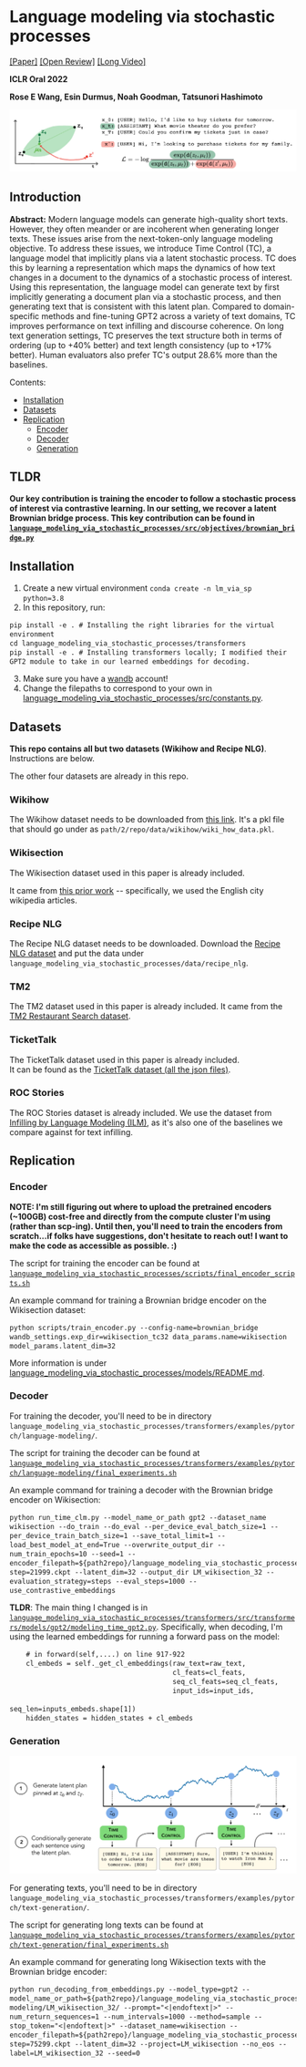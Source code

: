 # Language modeling via stochastic processes
[[Paper]](https://arxiv.org/pdf/2203.11370.pdf) [[Open Review]](https://openreview.net/forum?id=pMQwKL1yctf) [[Long Video]](https://www.youtube.com/watch?v=AwnoASlxeIs)

**ICLR Oral 2022**

**Rose E Wang, Esin Durmus, Noah Goodman, Tatsunori Hashimoto**

![](images/encoder.png)

## Introduction


**Abstract:** Modern language models can generate high-quality short texts. However, they often meander or are incoherent when generating longer texts. These issues arise from the next-token-only language modeling objective. To address these issues, we introduce Time Control (TC), a language model that implicitly plans via a latent stochastic process. TC does this by learning a representation which maps the dynamics of how text changes in a document to the dynamics of a stochastic process of interest. Using this representation, the language model can generate text by first implicitly generating a document plan via a stochastic process, and then generating text that is consistent with this latent plan. Compared to domain-specific methods and fine-tuning GPT2 across a variety of text domains, TC improves performance on text infilling and discourse coherence. On long text generation settings, TC preserves the text structure both in terms of ordering (up to +40% better) and text length consistency (up to +17% better). Human evaluators also prefer TC's output 28.6% more than the baselines.


Contents:
- [Installation](#installation)
- [Datasets](#datasets)
- [Replication](#replication)
    - [Encoder](#encoder)   
    - [Decoder](#decoder) 
    - [Generation](#generation)

## TLDR

**Our key contribution is training the encoder to follow a stochastic process of interest via contrastive learning. In our setting, we recover a latent Brownian bridge process. This key contribution can be found in [`language_modeling_via_stochastic_processes/src/objectives/brownian_bridge.py`](https://github.com/rosewang2008/language_modeling_via_stochastic_processes/blob/main/language_modeling_via_stochastic_processes/src/objectives/brownian_bridge.py)** 


## Installation

1. Create a new virtual environment `conda create -n lm_via_sp python=3.8`
2. In this repository, run: 
```
pip install -e . # Installing the right libraries for the virtual environment
cd language_modeling_via_stochastic_processes/transformers
pip install -e . # Installing transformers locally; I modified their GPT2 module to take in our learned embeddings for decoding.
```
3. Make sure you have a [wandb](https://wandb.ai/) account!
4. Change the filepaths to correspond to your own in [language_modeling_via_stochastic_processes/src/constants.py](language_modeling_via_stochastic_processes/src/constants.py).


## Datasets

**This repo contains all but two datasets (Wikihow and Recipe NLG)**. Instructions are below.

The other four datasets are already in this repo.

### Wikihow

The Wikihow dataset needs to be downloaded from [this link](https://drive.google.com/file/d/13slZcWrVUQ1RCkkxwf2QrPoTsH-vJl_3/view?usp=sharing). It's a pkl file that should go under as `path/2/repo/data/wikihow/wiki_how_data.pkl`. 

### Wikisection

The Wikisection dataset used in this paper is already included. 

It came from [this prior work](https://github.com/sebastianarnold/WikiSection) -- specifically, we used the English city wikipedia articles.

### Recipe NLG

The Recipe NLG dataset needs to be downloaded.
Download the [Recipe NLG dataset](https://recipenlg.cs.put.poznan.pl/dataset) and put the data under `language_modeling_via_stochastic_processes/data/recipe_nlg`.

### TM2

The TM2 dataset used in this paper is already included. 
It came from the [TM2 Restaurant Search dataset](https://github.com/google-research-datasets/Taskmaster/blob/master/TM-2-2020/data/restaurant-search.json).

### TicketTalk

The TicketTalk dataset used in this paper is already included.  
It can be found as the [TicketTalk dataset (all the json files)](https://github.com/google-research-datasets/Taskmaster/tree/master/TM-3-2020/data). 


### ROC Stories

The ROC Stories dataset is already included.
We use the dataset from [Infilling by Language Modeling (ILM)](https://github.com/chrisdonahue/ilm), as it's also one of the baselines we compare against for text infilling.


## Replication

### Encoder
**NOTE: I'm still figuring out where to upload the pretrained encoders (~100GB) cost-free and directly from the compute cluster I'm using (rather than scp-ing). Until then, you'll need to train the encoders from scratch...if folks have suggestions, don't hesitate to reach out! I want to make the code as accessible as possible. :)**

The script for training the encoder can be found at [`language_modeling_via_stochastic_processes/scripts/final_encoder_scripts.sh`](https://github.com/rosewang2008/language_modeling_via_stochastic_processes/blob/main/language_modeling_via_stochastic_processes/scripts/final_encoder_scripts.sh)

An example command for training a Brownian bridge encoder on the Wikisection dataset: 

```
python scripts/train_encoder.py --config-name=brownian_bridge wandb_settings.exp_dir=wikisection_tc32 data_params.name=wikisection model_params.latent_dim=32
```

More information is under [language_modeling_via_stochastic_processes/models/README.md](language_modeling_via_stochastic_processes/models/README.md).

### Decoder

For training the decoder, you'll need to be in directory `language_modeling_via_stochastic_processes/transformers/examples/pytorch/language-modeling/`.

The script for training the decoder can be found at [`language_modeling_via_stochastic_processes/transformers/examples/pytorch/language-modeling/final_experiments.sh`](https://github.com/rosewang2008/language_modeling_via_stochastic_processes/blob/main/language_modeling_via_stochastic_processes/transformers/examples/pytorch/language-modeling/final_experiments.sh)

An example command for training a decoder with the Brownian bridge encoder on Wikisection: 

```
python run_time_clm.py --model_name_or_path gpt2 --dataset_name wikisection --do_train --do_eval --per_device_eval_batch_size=1 --per_device_train_batch_size=1 --save_total_limit=1 --load_best_model_at_end=True --overwrite_output_dir --num_train_epochs=10 --seed=1 --encoder_filepath=${path2repo}/language_modeling_via_stochastic_processes/models/wikisection/tc32/epoch=99-step=21999.ckpt --latent_dim=32 --output_dir LM_wikisection_32 --evaluation_strategy=steps --eval_steps=1000 --use_contrastive_embeddings

```

**TLDR**: The main thing I changed is in [`language_modeling_via_stochastic_processes/transformers/src/transformers/models/gpt2/modeling_time_gpt2.py`](language_modeling_via_stochastic_processes/transformers/src/transformers/models/gpt2/modeling_time_gpt2.py).
Specifically, when decoding, I'm using the learned embeddings for running a forward pass on the model: 
```
    # in forward(self,....) on line 917-922
    cl_embeds = self._get_cl_embeddings(raw_text=raw_text,
                                        cl_feats=cl_feats,
                                        seq_cl_feats=seq_cl_feats,
                                        input_ids=input_ids,
                                        seq_len=inputs_embeds.shape[1])
    hidden_states = hidden_states + cl_embeds
```


### Generation
![](images/generation.png)

For generating texts, you'll need to be in directory `language_modeling_via_stochastic_processes/transformers/examples/pytorch/text-generation/`.

The script for generating long texts can be found at [`language_modeling_via_stochastic_processes/transformers/examples/pytorch/text-generation/final_experiments.sh`](https://github.com/rosewang2008/nonstationarity/blob/main/language_modeling_via_stochastic_processes/transformers/examples/pytorch/text-generation/final_experiments.sh)

An example command for generating long Wikisection texts with the Brownian bridge encoder: 

```
python run_decoding_from_embeddings.py --model_type=gpt2 --model_name_or_path=${path2repo}/language_modeling_via_stochastic_processes/transformers/examples/pytorch/language-modeling/LM_wikisection_32/ --prompt="<|endoftext|>" --num_return_sequences=1 --num_intervals=1000 --method=sample --stop_token="<|endoftext|>" --dataset_name=wikisection --encoder_filepath=${path2repo}/language_modeling_via_stochastic_processes/models/wikisection/tc32/epoch=99-step=75299.ckpt --latent_dim=32 --project=LM_wikisection --no_eos --label=LM_wikisection_32 --seed=0
```

